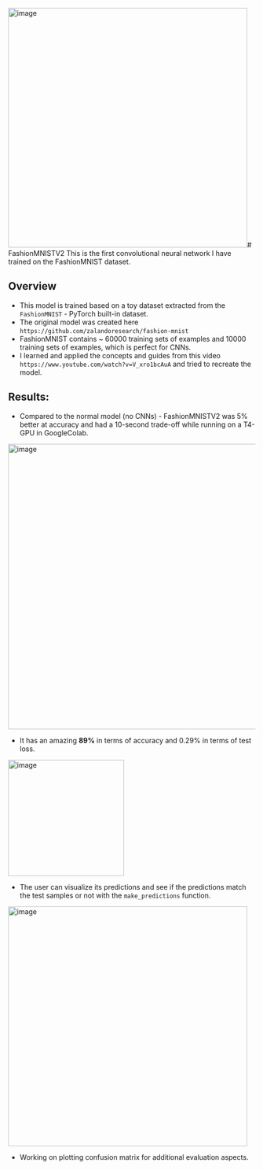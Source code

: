 <img width="487" alt="image" src="https://github.com/NguyenChHieu/FashionMNISTV2/assets/140675996/60747e0d-60a6-49a2-a4fc-8638ad90fc27"># FashionMNISTV2
This is the first convolutional neural network I have trained on the FashionMNIST dataset.

## Overview
+ This model is trained based on a toy dataset extracted from the `FashionMNIST` - PyTorch built-in dataset.
+ The original model was created here `https://github.com/zalandoresearch/fashion-mnist`
+ FashionMNIST contains ~ 60000 training sets of examples and 10000 training sets of examples, which is perfect for CNNs.
+ I learned and applied the concepts and guides from this video `https://www.youtube.com/watch?v=V_xro1bcAuA` and tried to recreate the model.

## Results:
+ Compared to the normal model (no CNNs) - FashionMNISTV2 was 5% better at accuracy and had a 10-second trade-off while running on a T4-GPU in GoogleColab.

<img width="580" alt="image" src="https://github.com/NguyenChHieu/FashionMNISTV2/assets/140675996/703dd437-30e9-483e-ad8f-ab121f68afbd">

+ It has an amazing **89%** in terms of accuracy and 0.29% in terms of test loss.

<img width="236" alt="image" src="https://github.com/NguyenChHieu/FashionMNISTV2/assets/140675996/7fb91336-6a40-4886-a86e-157dc5d960ae">

+ The user can visualize its predictions and see if the predictions match the test samples or not with the `make_predictions` function.

<img width="487" alt="image" src="https://github.com/NguyenChHieu/FashionMNISTV2/assets/140675996/b1d9ef1f-1eed-4ca8-8ea5-773d85a695d1">

+ Working on plotting confusion matrix for additional evaluation aspects.
